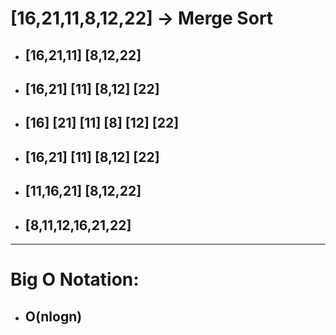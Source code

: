 # [16,21,11,8,12,22] -> Merge Sort

* ## [16,21,11]    [8,12,22]

* ## [16,21] [11]  [8,12] [22]

* ## [16] [21] [11] [8] [12] [22]

* ## [16,21] [11]  [8,12] [22]

* ## [11,16,21] [8,12,22]

* ## [8,11,12,16,21,22]
----

# Big O Notation:

* ## O(nlogn)

